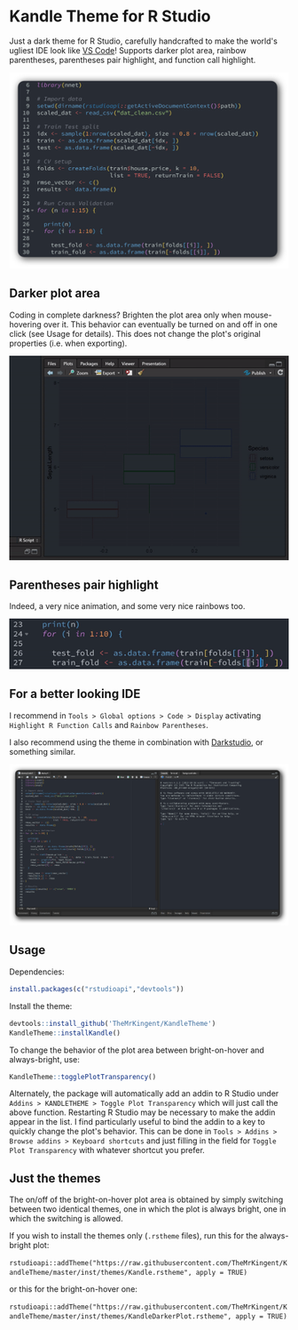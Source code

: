 # Kandle Theme for R Studio

Just a dark theme for R Studio, carefully handcrafted to make the world's ugliest IDE look like [VS Code](https://github.com/tal7aouy/theme)! 
Supports darker plot area, rainbow parentheses, parentheses pair highlight, and function call highlight.
 
![code](img/code_ed.png)


## Darker plot area

Coding in complete darkness? Brighten the plot area only when mouse-hovering over it. This behavior can eventually be turned on and off in one click (see Usage for details). This does not change the plot's original properties (i.e. when exporting).

![plotscreencap.gif](img/plotscreencap.gif)


## Parentheses pair highlight

Indeed, a very nice animation, and some very nice rainbows too.

![par.gif](img/par.gif)


## For a better looking IDE

I recommend in `Tools > Global options > Code > Display` activating `Highlight R Function Calls` and `Rainbow Parentheses`.


I also recommend using the theme in combination with [Darkstudio](https://github.com/rileytwo/darkstudio), or something similar.

![mainview](img/mainview_ed.png)


## Usage

Dependencies:
```r
install.packages(c("rstudioapi","devtools"))
```

Install the theme:
```r
devtools::install_github('TheMrKingent/KandleTheme')
KandleTheme::installKandle()
```

To change the behavior of the plot area between bright-on-hover and always-bright, use:

```r
KandleTheme::togglePlotTransparency()
```

Alternately, the package will automatically add an addin to R Studio under `Addins > KANDLETHEME > Toggle Plot Transparency` which will just call the above function. Restarting R Studio may be necessary to make the addin appear in the list. I find particularly useful to bind the addin to a key to quickly change the plot's behavior. This can be done in `Tools > Addins > Browse addins > Keyboard shortcuts` and just filling in the field for `Toggle Plot Transparency` with whatever shortcut you prefer.


## Just the themes

The on/off of the bright-on-hover plot area is obtained by simply switching between two identical themes, one in which the plot is always bright, one in which the switching is allowed.

If you wish to install the themes only (`.rstheme` files), run this for the always-bright plot:

`rstudioapi::addTheme("https://raw.githubusercontent.com/TheMrKingent/KandleTheme/master/inst/themes/Kandle.rstheme", apply = TRUE)`

or this for the bright-on-hover one:

`rstudioapi::addTheme("https://raw.githubusercontent.com/TheMrKingent/KandleTheme/master/inst/themes/KandleDarkerPlot.rstheme", apply = TRUE)`
